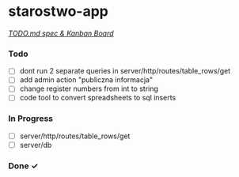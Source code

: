 # starostwo-app

<em>[TODO.md spec & Kanban Board](https://bit.ly/3fCwKfM)</em>

### Todo
- [ ] dont run 2 separate queries in server/http/routes/table_rows/get
- [ ] add admin action "publiczna informacja"
- [ ] change register numbers from int to string
- [ ] code tool to convert spreadsheets to sql inserts

### In Progress

- [ ] server/http/routes/table_rows/get  
- [ ] server/db  

### Done ✓


